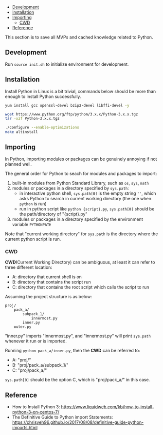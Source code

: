 

- [Development](#development)
- [Installation](#installation)
- [Importing](#importing)
  - [CWD](#cwd)
- [Reference](#reference)

This section is to save all MVPs and cached knowledge related to Python.

## Development
Run `source init.sh` to initialize environment for development.


## Installation
Install Python in Linux is a bit trivial, commands below should be more than enough to install Python successfully.

```sh
yum install gcc openssl-devel bzip2-devel libffi-devel -y

wget https://www.python.org/ftp/python/3.x.x/Python-3.x.x.tgz
tar -xzf Python-3.x.x.tgz

./configure --enable-optimizations
make altinstall
```

## Importing
In Python, importing modules or packages can be genuinely annoying if not planned well.

The general order for Python to seach for modules and packages to import:
1. built-in modules from Python Standard Library, such as `os`, `sys`, `math`
2. modules or packages in a directory specified by `sys.path`:
   - in interactive python shell, `sys.path[0]` is the empty string `''`, which asks Python to search in current working directory (the one when `python` is run)
   - run in python script like `python {script}.py`, `sys.path[0]` should be the path/directory of "{script}.py"
3. modules or packages in a directory specified by the environment variable `PYTHONPATH`

Note that "current working directory" for `sys.path` is the directory where the current python script is run.

### CWD
__CWD__(Current Working Directory) can be ambiguous, at least it can refer to three different location:
- A: directory that current shell is on
- B: directory that contains the script run
- C: directory that contains the root script which calls the script to run

Assuming the project structure is as below:
```
proj/
    pack_a/
        subpack_1/
            innermost.py
        inner.py
    outer.py
```
"inner.py" imports "innermost.py", and "innermost.py" will print `sys.path` whenever it run or is imported.

Running `python pack_a/inner.py`, then the __CWD__ can be referred to:
- A: "proj/"
- B: "proj/pack_a/subpack_1/"
- C: "proj/pack_a/"

`sys.path[0]` should be the option C, which is "proj/pack_a/" in this case.



## Reference
- How to Install Python 3: https://www.liquidweb.com/kb/how-to-install-python-3-on-centos-7/
- The Definitive Guide to Python import Statements: https://chrisyeh96.github.io/2017/08/08/definitive-guide-python-imports.html
